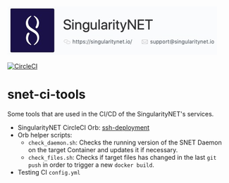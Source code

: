 ![singnetlogo](docs/assets/singnet-logo.jpg 'SingularityNET')

[![CircleCI](https://circleci.com/gh/singnet/snet-ci-tools.svg?style=svg)](https://circleci.com/gh/singnet/dnn-model-services)

# snet-ci-tools
Some tools that are used in the CI/CD of the SingularityNET's services.

- SingularityNET CircleCI Orb: [ssh-deployment](https://circleci.com/orbs/registry/orb/singularitynet/ssh-deployment)
- Orb helper scripts:
  - `check_daemon.sh`: Checks the running version of the SNET Daemon on the target Container and updates it if necessary.
  - `check_files.sh`: Checks if target files has changed in the last `git push` in order to trigger a new `docker build`.
- Testing CI `config.yml`
